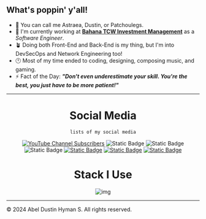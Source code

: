 ## What's poppin' y'all!

- 💫 You can call me Astraea, Dustin, or Patchoulegs.
- 🔎 I'm currently working at [**Bahana TCW Investment Management**](https://link.bahanatcw.com/) as a _Software
  Engineer_.
- 🪴 Doing both Front-End and Back-End is my thing, but I'm into DevSecOps and Network Engineering too!
- 🕛 Most of my time ended to coding, designing, composing music, and gaming.
- ⚡ Fact of the Day: ***"Don't even underestimate your skill. You're the best, you just have to be more patient!"***

---

<div align="center">

# Social Media

`lists of my social media`

[![YouTube Channel Subscribers](https://img.shields.io/youtube/channel/subscribers/UCEl_-AQM2eBiOt6ZOYojsgg?style=flat-square&logo=youtube&logoColor=FF0000&label=As%2Braea&labelColor=white&color=FF0000)](https://youtube.com/@astrvon)
![Static Badge](https://img.shields.io/badge/HerSkibidi-%237065-gray?style=flat-square&logo=riot-games&logoColor=EB0029&labelColor=white)
![Static Badge](https://img.shields.io/badge/SEA%20(Southeast%20Asia)-FA4454?style=flat-square&logo=valorant&logoColor=white&labelColor=FA4454)
<br/>
![Static Badge](https://img.shields.io/badge/%40astrvon-5865F2?style=flat-square&logo=discord&logoColor=white&labelColor=5865F2)
[![Static Badge](https://img.shields.io/badge/Click%20here!-25D366?style=flat-square&logo=whatsapp&logoColor=white&labelColor=25D366)](https://wa.me/628971406428)
[![Static Badge](https://img.shields.io/badge/dusthxx-000000?style=flat-square&logo=steam&logoColor=white&labelColor=000000)](https://steamcommunity.com/id/dusthxx)
[![Static Badge](https://img.shields.io/badge/phnksomnia-white?style=flat-square&logo=instagram&logoColor=E4405F&labelColor=white)](https://instagram.com/phnksomnia)

# Stack I Use

![img](https://skillicons.dev/icons?i=github,arch,kubernetes,docker,javascript,typescript,go,java,react,vite,next,express,spring,bootstrap,tailwindcss,postgres,mysql,vue,netlify,vercel&perline=10)

</div>

---

&copy; 2024 Abel Dustin Hyman S. All rights reserved.
